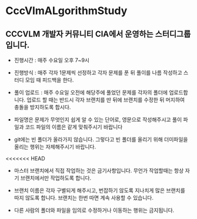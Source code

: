 CccVlmALgorithmStudy
=======================
CCCVLM 개발자 커뮤니티 CIA에서 운영하는 스터디그룹입니다.
------------
* 진행시간 : 매주 수요일 오후 7~9시
* 진행방식 : 매주 각자 1문제씩 선정하고 각자 문제를 푼 뒤 풀이를 나름 작성하고 스터디 모임 때 피드백을 한다. 

* 풀이 업로드 : 매주 수요일 오전에 해당주에 풀었던 문제를 각자의 폴더에 업로드합니다. 업로드 할 때는 반드시 각자 브랜치를 딴 뒤에 브랜치를 수정한 뒤 머지하여 충돌을 방지하도록 합시다.

* 파일명은 문제가 무엇인지 쉽게 알 수 있는 단어로, 영문으로 작성해주시고 풀이 파일과 코드 파일의 이름은 같게 맞춰주시기 바랍니다

* git에는 빈 폴더가 올라가지 않습니다. 그렇다고 빈 폴더를 올리기 위해 더미파일을 올리는 행위는 자제해주시기 바랍니다.

<<<<<<< HEAD
* 마스터 브랜치에서 직접 작업하는 것은 금기사항입니다. 무언가 작업할때는 항상 자기 브랜치에서만 작업하도록 합니다.
 
* 브랜치 이름은 각자 구별되게 해주시고, 번잡하기 않도록 지나치게 많은 브랜치를 따지 않도록 합니다. 브랜치는 한번 따면 계속 사용할 수 있습니다.
  
* 다른 사람의 폴더와 파일을 임의로 수정하거나 이동하는 행위는 금지됩니다.